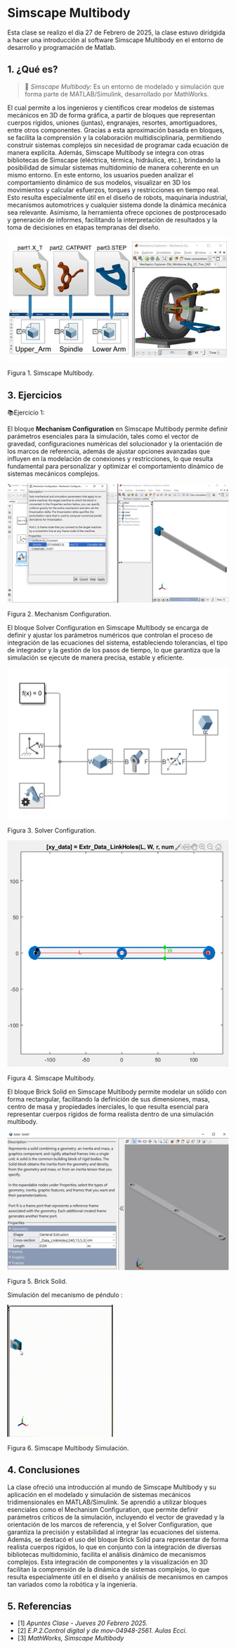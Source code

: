 # Simscape Multibody
Esta clase se realizo el dia 27 de Febrero de 2025, la clase estuvo diridgida a hacer una introducción al software Simscape Multibody en el entorno de desarrollo y programación de Matlab.
## 1. ¿Qué es?
>🔑 *Simscape Multibody:* Es un entorno de modelado y simulación que forma parte de MATLAB/Simulink, desarrollado por MathWorks.

El cual permite a los ingenieros y científicos crear modelos de sistemas mecánicos en 3D de forma gráfica, a partir de bloques que representan cuerpos rígidos, uniones (juntas), engranajes, resortes, amortiguadores, entre otros componentes. Gracias a esta aproximación basada en bloques, se facilita la comprensión y la colaboración multidisciplinaria, permitiendo construir sistemas complejos sin necesidad de programar cada ecuación de manera explícita. Además, Simscape Multibody se integra con otras bibliotecas de Simscape (eléctrica, térmica, hidráulica, etc.), brindando la posibilidad de simular sistemas multidominio de manera coherente en un mismo entorno. En este entorno, los usuarios pueden analizar el comportamiento dinámico de sus modelos, visualizar en 3D los movimientos y calcular esfuerzos, torques y restricciones en tiempo real. Esto resulta especialmente útil en el diseño de robots, maquinaria industrial, mecanismos automotrices y cualquier sistema donde la dinámica mecánica sea relevante. Asimismo, la herramienta ofrece opciones de postprocesado y generación de informes, facilitando la interpretación de resultados y la toma de decisiones en etapas tempranas del diseño.


![Figura de prueba](images/plantilla/simscape.jpg)

Figura 1. Simscape Multibody.


## 3. Ejercicios

📚Ejercicio 1:

El bloque **Mechanism Configuration** en Simscape Multibody permite definir parámetros esenciales para la simulación, tales como el vector de gravedad, configuraciones numéricas del solucionador y la orientación de los marcos de referencia, además de ajustar opciones avanzadas que influyen en la modelación de conexiones y restricciones, lo que resulta fundamental para personalizar y optimizar el comportamiento dinámico de sistemas mecánicos complejos.

![Figura de prueba](images/plantilla/sim0.png)

Figura 2. Mechanism Configuration.


El bloque Solver Configuration en Simscape Multibody se encarga de definir y ajustar los parámetros numéricos que controlan el proceso de integración de las ecuaciones del sistema, estableciendo tolerancias, el tipo de integrador y la gestión de los pasos de tiempo, lo que garantiza que la simulación se ejecute de manera precisa, estable y eficiente.


![Figura de prueba](images/plantilla/sim1.png)

Figura 3. Solver Configuration.


![Figura de prueba](images/plantilla/sim2.png)

Figura 4. Simscape Multibody.


El bloque Brick Solid en Simscape Multibody permite modelar un sólido con forma rectangular, facilitando la definición de sus dimensiones, masa, centro de masa y propiedades inerciales, lo que resulta esencial para representar cuerpos rígidos de forma realista dentro de una simulación multibody.

![Figura de prueba](images/plantilla/sim3.png)

Figura 5. Brick Solid.


Simulación del mecanismo de péndulo :

![Figura de prueba](images/plantilla/Ejerciciosim.gif)

Figura 6. Simscape Multibody Simulación.

## 4. Conclusiones
La clase ofreció una introducción al mundo de Simscape Multibody y su aplicación en el modelado y simulación de sistemas mecánicos tridimensionales en MATLAB/Simulink. Se aprendió a utilizar bloques esenciales como el Mechanism Configuration, que permite definir parámetros críticos de la simulación, incluyendo el vector de gravedad y la orientación de los marcos de referencia, y el Solver Configuration, que garantiza la precisión y estabilidad al integrar las ecuaciones del sistema. Además, se destacó el uso del bloque Brick Solid para representar de forma realista cuerpos rígidos, lo que en conjunto con la integración de diversas bibliotecas multidominio, facilita el análisis dinámico de mecanismos complejos. Esta integración de componentes y la visualización en 3D facilitan la comprensión de la dinámica de sistemas complejos, lo que resulta especialmente útil en el diseño y análisis de mecanismos en campos tan variados como la robótica y la ingeniería.

## 5. Referencias
- [1] *Apuntes Clase - Jueves 20 Febrero 2025.*  
- [2] *E.P.2.Control digital y de mov-04948-2561. Aulas Ecci.*
- [3] *MathWorks, Simscape Multibody*

